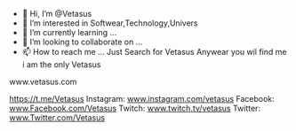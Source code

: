 - 👋 Hi, I’m @Vetasus
- 👀 I’m interested in Softwear,Technology,Univers
- 🌱 I’m currently learning ...
- 💞️ I’m looking to collaborate on ...
- 📫 How to reach me ... Just Search for Vetasus Anywear you wil find me i am the only Vetasus

<!---
Vetasus/Vetasus is a ✨ special ✨ repository because its `README.md` (this file) appears on your GitHub profile.
You can click the Preview link to take a look at your changes.
---> www.vetasus.com

https://t.me/Vetasus
Instagram: www.instagram.com/vetasus
Facebook: www.Facebook.com/Vetasus
Twitch: www.twitch.tv/vetasus
Twitter: www.Twitter.com/Vetasus
